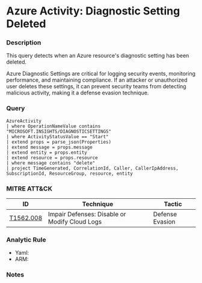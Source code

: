 # Azure Activity: Diagnostic Setting Deleted

### Description
This query detects when an Azure resource's diagnostic setting has been deleted.

Azure Diagnostic Settings are critical for logging security events, monitoring performance, and maintaining compliance. If an attacker or unauthorized user deletes these settings, it can prevent security teams from detecting malicious activity, making it a defense evasion technique.

### Query
```kql
AzureActivity
| where OperationNameValue contains "MICROSOFT.INSIGHTS/DIAGNOSTICSETTINGS"
| where ActivityStatusValue == "Start"
| extend props = parse_json(Properties)
| extend message = props.message
| extend entity = props.entity
| extend resource = props.resource
| where message contains "delete"
| project TimeGenerated, CorrelationId, Caller, CallerIpAddress, SubscriptionId, ResourceGroup, resource, entity
```

### MITRE ATT&CK
| ID | Technique | Tactic |
|----|-----------|--------|
| [T1562.008](https://attack.mitre.org/techniques/T1562/008/) | Impair Defenses: Disable or Modify Cloud Logs | Defense Evasion |

### Analytic Rule
- Yaml: []()
- ARM: []()

### Notes
